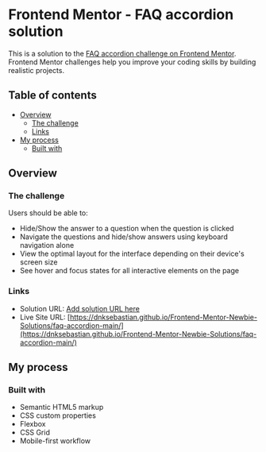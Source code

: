 # Frontend Mentor - FAQ accordion solution

This is a solution to the [FAQ accordion challenge on Frontend Mentor](https://www.frontendmentor.io/challenges/faq-accordion-wyfFdeBwBz). Frontend Mentor challenges help you improve your coding skills by building realistic projects. 

## Table of contents

- [Overview](#overview)
  - [The challenge](#the-challenge)
  - [Links](#links)
- [My process](#my-process)
  - [Built with](#built-with)


## Overview

### The challenge

Users should be able to:

- Hide/Show the answer to a question when the question is clicked
- Navigate the questions and hide/show answers using keyboard navigation alone
- View the optimal layout for the interface depending on their device's screen size
- See hover and focus states for all interactive elements on the page

### Links

- Solution URL: [Add solution URL here](https://your-solution-url.com)
- Live Site URL: [https://dnksebastian.github.io/Frontend-Mentor-Newbie-Solutions/faq-accordion-main/](https://dnksebastian.github.io/Frontend-Mentor-Newbie-Solutions/faq-accordion-main/)

## My process

### Built with

- Semantic HTML5 markup
- CSS custom properties
- Flexbox
- CSS Grid
- Mobile-first workflow
